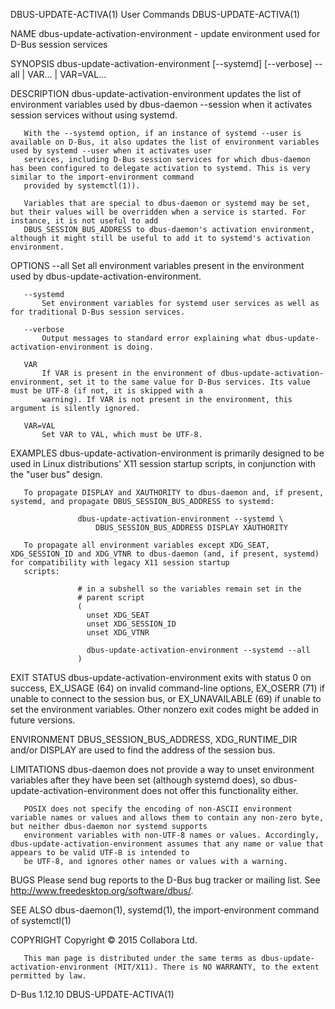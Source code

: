 DBUS-UPDATE-ACTIVA(1)                                                                 User Commands                                                                 DBUS-UPDATE-ACTIVA(1)

NAME
       dbus-update-activation-environment - update environment used for D-Bus session services

SYNOPSIS
       dbus-update-activation-environment [--systemd] [--verbose] --all | VAR... | VAR=VAL...

DESCRIPTION
       dbus-update-activation-environment updates the list of environment variables used by dbus-daemon --session when it activates session services without using systemd.

       With the --systemd option, if an instance of systemd --user is available on D-Bus, it also updates the list of environment variables used by systemd --user when it activates user
       services, including D-Bus session services for which dbus-daemon has been configured to delegate activation to systemd. This is very similar to the import-environment command
       provided by systemctl(1)).

       Variables that are special to dbus-daemon or systemd may be set, but their values will be overridden when a service is started. For instance, it is not useful to add
       DBUS_SESSION_BUS_ADDRESS to dbus-daemon's activation environment, although it might still be useful to add it to systemd's activation environment.

OPTIONS
       --all
           Set all environment variables present in the environment used by dbus-update-activation-environment.

       --systemd
           Set environment variables for systemd user services as well as for traditional D-Bus session services.

       --verbose
           Output messages to standard error explaining what dbus-update-activation-environment is doing.

       VAR
           If VAR is present in the environment of dbus-update-activation-environment, set it to the same value for D-Bus services. Its value must be UTF-8 (if not, it is skipped with a
           warning). If VAR is not present in the environment, this argument is silently ignored.

       VAR=VAL
           Set VAR to VAL, which must be UTF-8.

EXAMPLES
       dbus-update-activation-environment is primarily designed to be used in Linux distributions' X11 session startup scripts, in conjunction with the "user bus" design.

       To propagate DISPLAY and XAUTHORITY to dbus-daemon and, if present, systemd, and propagate DBUS_SESSION_BUS_ADDRESS to systemd:

                   dbus-update-activation-environment --systemd \
                       DBUS_SESSION_BUS_ADDRESS DISPLAY XAUTHORITY

       To propagate all environment variables except XDG_SEAT, XDG_SESSION_ID and XDG_VTNR to dbus-daemon (and, if present, systemd) for compatibility with legacy X11 session startup
       scripts:

                   # in a subshell so the variables remain set in the
                   # parent script
                   (
                     unset XDG_SEAT
                     unset XDG_SESSION_ID
                     unset XDG_VTNR

                     dbus-update-activation-environment --systemd --all
                   )

EXIT STATUS
       dbus-update-activation-environment exits with status 0 on success, EX_USAGE (64) on invalid command-line options, EX_OSERR (71) if unable to connect to the session bus, or
       EX_UNAVAILABLE (69) if unable to set the environment variables. Other nonzero exit codes might be added in future versions.

ENVIRONMENT
       DBUS_SESSION_BUS_ADDRESS, XDG_RUNTIME_DIR and/or DISPLAY are used to find the address of the session bus.

LIMITATIONS
       dbus-daemon does not provide a way to unset environment variables after they have been set (although systemd does), so dbus-update-activation-environment does not offer this
       functionality either.

       POSIX does not specify the encoding of non-ASCII environment variable names or values and allows them to contain any non-zero byte, but neither dbus-daemon nor systemd supports
       environment variables with non-UTF-8 names or values. Accordingly, dbus-update-activation-environment assumes that any name or value that appears to be valid UTF-8 is intended to
       be UTF-8, and ignores other names or values with a warning.

BUGS
       Please send bug reports to the D-Bus bug tracker or mailing list. See http://www.freedesktop.org/software/dbus/.

SEE ALSO
       dbus-daemon(1), systemd(1), the import-environment command of systemctl(1)

COPYRIGHT
       Copyright © 2015 Collabora Ltd.

       This man page is distributed under the same terms as dbus-update-activation-environment (MIT/X11). There is NO WARRANTY, to the extent permitted by law.

D-Bus 1.12.10                                                                                                                                                       DBUS-UPDATE-ACTIVA(1)
